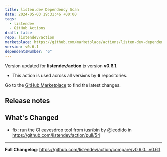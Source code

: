 ```yaml
---
title: listen.dev Dependency Scan
date: 2024-05-03 19:31:46 +00:00
tags:
  - listendev
  - GitHub Actions
draft: false
repo: listendev/action
marketplace: https://github.com/marketplace/actions/listen-dev-dependency-scan
version: v0.6.1
dependentsNumber: "6"
---
```



Version updated for **listendev/action** to version **v0.6.1**.
- This action is used across all versions by **6** repositories.

Go to the [GitHub Marketplace](https://github.com/marketplace/actions/listen-dev-dependency-scan) to find the latest changes.

## Release notes

## What's Changed

* fix: run the CI eavesdrop tool from /usr/bin by @leodido in https://github.com/listendev/action/pull/54

---

**Full Changelog**: https://github.com/listendev/action/compare/v0.6.0...v0.6.1
